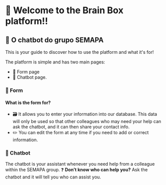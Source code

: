 # 👋 Welcome to the Brain Box platform!! 
## 🤖 O chatbot do grupo SEMAPA

This is your guide to discover how to use the platform and what it's for!

The platform is simple and has two main pages:
- 📄 Form page
- 💬 Chatbot page.

### 📄 Form
#### What is the form for?
- 🗃️  It allows you to enter your information into our database.
This data will only be used so that other colleagues who may need your help can ask the chatbot, and it can then share your contact info.
- ✏️ You can edit the form at any time if you need to add or correct information.

### 💬 Chatbot
The chatbot is your assistant whenever you need help from a colleague within the SEMAPA group.
❓ **Don’t know who can help you?** Ask the chatbot and it will tell you who can assist you.
